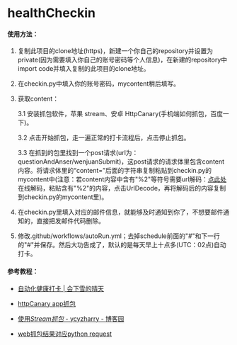 # healthCheckin
#### 使用方法：

1. 复制此项目的clone地址(https)，新建一个你自己的repository并设置为private(因为需要填入你自己的账号密码等个人信息)，在新建的repository中import code并填入复制的此项目的clone地址。

2. 在checkin.py中填入你的账号密码，mycontent稍后填写。

3. 获取content：

   3.1 安装抓包软件，苹果 stream、安卓 HttpCanary(手机端如何抓包，百度一下)。

   3.2 点击开始抓包，走一遍正常的打卡流程后，点击停止抓包。

   3.3 在抓到的包里找到一个post请求(url为：questionAndAnser/wenjuanSubmit)，这post请求的请求体里包含content内容。将请求体里的“content=”后面的字符串复制粘贴到checkin.py的          mycontent中(注意：若content内容中含有"%2"等符号需要url解码：[点此处](http://www.jsons.cn/urlencode)在线解码，粘贴含有"%2"的内容，点击UrlDecode，再将解码后的内容复制        到checkin.py的mycontent里)。

4. 在checkin.py里填入对应的邮件信息，就能够及时通知到你了，不想要邮件通知的，直接把发邮件代码删除。

5. 修改.github/workflows/autoRun.yml；去掉schedule前面的"#"和下一行的"#"并保存。然后大功告成了，默认的是每天早上十点多(UTC：02点)自动打卡。


#### 参考教程：

- [自动化健康打卡 | 会下雪的晴天](https://yq1ng.github.io/2021/03/27/zi-dong-hua-jian-kang-da-qia/)
- [httpCanary app抓包](https://blog.csdn.net/qq_43500579/article/details/103907845)

- [使用*Stream抓包* - ycyzharry - 博客园](https://www.baidu.com/link?url=lbLejFAN8tFd5ag3_vWnyMG7IzpFfImK62rZIIoXkeo6vYMkIsoWct05mfGfOPqoSw0P4rQQZd6tqtJUnf69V_&wd=&eqid=9b44680d000d235100000003623424c5)

- [web抓包结果对应python request](https://www.jianshu.com/p/679b4a7c6b7c)

